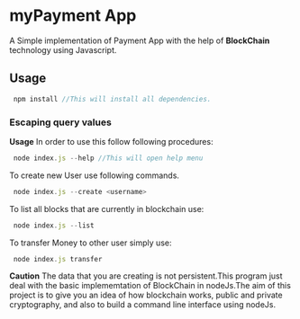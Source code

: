 # myPayment App

A Simple implementation of Payment App with the help of **BlockChain** technology using Javascript.

## Usage

<!-- eslint-disable no-unused-vars -->

```js
 npm install //This will install all dependencies.
```

### Escaping query values

**Usage** 
In order to use this follow following procedures:

```js
 node index.js --help //This will open help menu
```

To create new User use following commands.
```js
 node index.js --create <username>
```

To list all blocks that are currently in blockchain use:
```js
 node index.js --list
```

To transfer Money to other user simply use:

```js
 node index.js transfer
```

**Caution** The data that you are creating is not persistent.This program just deal with the basic implememtation of BlockChain in nodeJs.The aim of this project is to give you an idea of how blockchain works, public and private cryptography, and also to build a command line interface using nodeJs.